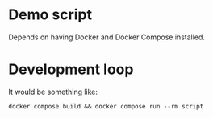 # Demo script
Depends on having Docker and Docker Compose installed.

# Development loop
It would be something like:
```
docker compose build && docker compose run --rm script
```
